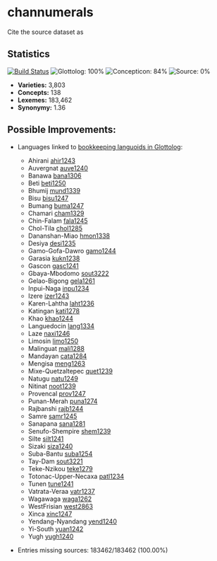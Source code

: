 # channumerals

Cite the source dataset as

> 

## Statistics


[![Build Status](https://travis-ci.org/None.svg?branch=master)](https://travis-ci.org/None)
![Glottolog: 100%](https://img.shields.io/badge/Glottolog-100%25-brightgreen.svg "Glottolog: 100%")
![Concepticon: 84%](https://img.shields.io/badge/Concepticon-84%25-yellowgreen.svg "Concepticon: 84%")
![Source: 0%](https://img.shields.io/badge/Source-0%25-red.svg "Source: 0%")

- **Varieties:** 3,803
- **Concepts:** 138
- **Lexemes:** 183,462
- **Synonymy:** 1.36

## Possible Improvements:

- Languages linked to [bookkeeping languoids in Glottolog](http://glottolog.org/glottolog/glottologinformation#bookkeepinglanguoids):
  - Ahirani [ahir1243](http://glottolog.org/resource/languoid/id/ahir1243)
  - Auvergnat [auve1240](http://glottolog.org/resource/languoid/id/auve1240)
  - Banawa [bana1306](http://glottolog.org/resource/languoid/id/bana1306)
  - Beti [beti1250](http://glottolog.org/resource/languoid/id/beti1250)
  - Bhumij [mund1339](http://glottolog.org/resource/languoid/id/mund1339)
  - Bisu [bisu1247](http://glottolog.org/resource/languoid/id/bisu1247)
  - Bumang [buma1247](http://glottolog.org/resource/languoid/id/buma1247)
  - Chamari [cham1329](http://glottolog.org/resource/languoid/id/cham1329)
  - Chin-Falam [fala1245](http://glottolog.org/resource/languoid/id/fala1245)
  - Chol-Tila [chol1285](http://glottolog.org/resource/languoid/id/chol1285)
  - Dananshan-Miao [hmon1338](http://glottolog.org/resource/languoid/id/hmon1338)
  - Desiya [desi1235](http://glottolog.org/resource/languoid/id/desi1235)
  - Gamo-Gofa-Dawro [gamo1244](http://glottolog.org/resource/languoid/id/gamo1244)
  - Garasia [kukn1238](http://glottolog.org/resource/languoid/id/kukn1238)
  - Gascon [gasc1241](http://glottolog.org/resource/languoid/id/gasc1241)
  - Gbaya-Mbodomo [sout3222](http://glottolog.org/resource/languoid/id/sout3222)
  - Gelao-Bigong [gela1261](http://glottolog.org/resource/languoid/id/gela1261)
  - Inpui-Naga [inpu1234](http://glottolog.org/resource/languoid/id/inpu1234)
  - Izere [izer1243](http://glottolog.org/resource/languoid/id/izer1243)
  - Karen-Lahtha [laht1236](http://glottolog.org/resource/languoid/id/laht1236)
  - Katingan [kati1278](http://glottolog.org/resource/languoid/id/kati1278)
  - Khao [khao1244](http://glottolog.org/resource/languoid/id/khao1244)
  - Languedocin [lang1334](http://glottolog.org/resource/languoid/id/lang1334)
  - Laze [naxi1246](http://glottolog.org/resource/languoid/id/naxi1246)
  - Limosin [limo1250](http://glottolog.org/resource/languoid/id/limo1250)
  - Malinguat [mali1288](http://glottolog.org/resource/languoid/id/mali1288)
  - Mandayan [cata1284](http://glottolog.org/resource/languoid/id/cata1284)
  - Mengisa [meng1263](http://glottolog.org/resource/languoid/id/meng1263)
  - Mixe-Quetzaltepec [quet1239](http://glottolog.org/resource/languoid/id/quet1239)
  - Natugu [natu1249](http://glottolog.org/resource/languoid/id/natu1249)
  - Nitinat [noot1239](http://glottolog.org/resource/languoid/id/noot1239)
  - Provencal [prov1247](http://glottolog.org/resource/languoid/id/prov1247)
  - Punan-Merah [puna1274](http://glottolog.org/resource/languoid/id/puna1274)
  - Rajbanshi [rajb1244](http://glottolog.org/resource/languoid/id/rajb1244)
  - Samre [samr1245](http://glottolog.org/resource/languoid/id/samr1245)
  - Sanapana [sana1281](http://glottolog.org/resource/languoid/id/sana1281)
  - Senufo-Shempire [shem1239](http://glottolog.org/resource/languoid/id/shem1239)
  - Silte [silt1241](http://glottolog.org/resource/languoid/id/silt1241)
  - Sizaki [siza1240](http://glottolog.org/resource/languoid/id/siza1240)
  - Suba-Bantu [suba1254](http://glottolog.org/resource/languoid/id/suba1254)
  - Tay-Dam [sout3221](http://glottolog.org/resource/languoid/id/sout3221)
  - Teke-Nzikou [teke1279](http://glottolog.org/resource/languoid/id/teke1279)
  - Totonac-Upper-Necaxa [patl1234](http://glottolog.org/resource/languoid/id/patl1234)
  - Tunen [tune1241](http://glottolog.org/resource/languoid/id/tune1241)
  - Vatrata-Veraa [vatr1237](http://glottolog.org/resource/languoid/id/vatr1237)
  - Wagawaga [waga1262](http://glottolog.org/resource/languoid/id/waga1262)
  - WestFrisian [west2863](http://glottolog.org/resource/languoid/id/west2863)
  - Xinca [xinc1247](http://glottolog.org/resource/languoid/id/xinc1247)
  - Yendang-Nyandang [yend1240](http://glottolog.org/resource/languoid/id/yend1240)
  - Yi-South [yuan1242](http://glottolog.org/resource/languoid/id/yuan1242)
  - Yugh [yugh1240](http://glottolog.org/resource/languoid/id/yugh1240)


- Entries missing sources: 183462/183462 (100.00%)